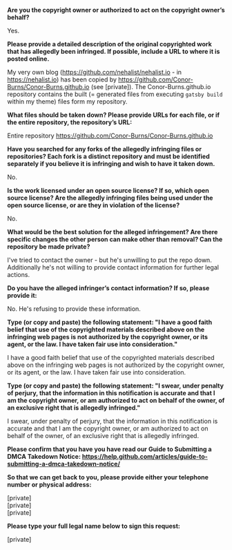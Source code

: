 **Are you the copyright owner or authorized to act on the copyright owner’s behalf?**

Yes.

**Please provide a detailed description of the original copyrighted work that has allegedly been infringed. If possible, include a URL to where it is posted online.** 

My very own blog (https://github.com/nehalist/nehalist.io - in https://nehalist.io) has been copied by https://github.com/Conor-Burns/Conor-Burns.github.io (see [private]). 
The Conor-Burns.github.io repository contains the built (= generated files from executing `gatsby build` within my theme) files form my repository.

**What files should be taken down? Please provide URLs for each file, or if the entire repository, the repository’s URL:**

Entire repository https://github.com/Conor-Burns/Conor-Burns.github.io

**Have you searched for any forks of the allegedly infringing files or repositories? Each fork is a distinct repository and must be identified separately if you believe it is infringing and wish to have it taken down.**

No.

**Is the work licensed under an open source license? If so, which open source license? Are the allegedly infringing files being used under the open source license, or are they in violation of the license?** 

No.

**What would be the best solution for the alleged infringement? Are there specific changes the other person can make other than removal? Can the repository be made private?**

I've tried to contact the owner - but he's unwilling to put the repo down. Additionally he's not willing to provide contact information for further legal actions.

**Do you have the alleged infringer’s contact information? If so, please provide it:** 

No. He's refusing to provide these information.

**Type (or copy and paste) the following statement: "I have a good faith belief that use of the copyrighted materials described above on the infringing web pages is not authorized by the copyright owner, or its agent, or the law. I have taken fair use into consideration."**

I have a good faith belief that use of the copyrighted materials described above on the infringing web pages is not authorized by the copyright owner, or its agent, or the law. I have taken fair use into consideration.

**Type (or copy and paste) the following statement: "I swear, under penalty of perjury, that the information in this notification is accurate and that I am the copyright owner, or am authorized to act on behalf of the owner, of an exclusive right that is allegedly infringed."**

I swear, under penalty of perjury, that the information in this notification is accurate and that I am the copyright owner, or am authorized to act on behalf of the owner, of an exclusive right that is allegedly infringed.

**Please confirm that you have you have read our Guide to Submitting a DMCA Takedown Notice: https://help.github.com/articles/guide-to-submitting-a-dmca-takedown-notice/**

**So that we can get back to you, please provide either your telephone number or physical address:**

[private]   
[private]  
[private]

**Please type your full legal name below to sign this request:** 

[private]
